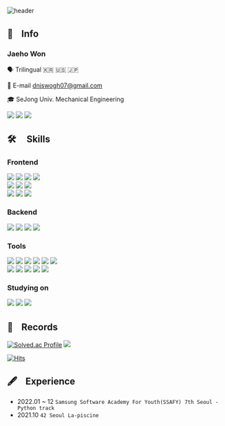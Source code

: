 <div>
  
 ![header](https://capsule-render.vercel.app/api?type=Rect&color=0:2D2C33,40:40227B,80:D74CEE,100:F1BCF3&height=100&section=header&text=Frontend%20Developer&fontSize=44&fontColor=FFE6D4)
  
  ## 🔎ㅤInfo
  ### Jaeho Won
  
  🗣️ Trilingual 🇰🇷 🇺🇸 🇯🇵
  
  📩 E-mail dnjswogh07@gmail.com
  
  🎓 SeJong Univ. Mechanical Engineering
  
  <a href="https://www.instagram.com/jayho07/"><img src="https://img.shields.io/badge/Instagram-E4405F?style=flat&logo=Instagram&logoColor=white"/></a>
  <a href="https://wonjh07.github.io/"><img src="https://img.shields.io/badge/Homepage-181717?style=flat&logo=GitHub&logoColor=white"/></a>
  <a href="https://www.notion.so/WHY-8d0c73e9c6a1499897a65242849bd438"><img src="https://img.shields.io/badge/Portfolio-FF8800?style=flat&logo=Notion&logoColor=white"/></a>
  
  ## 🛠️ ㅤSkills
  ### Frontend 
 
  <img src="https://img.shields.io/badge/HTML5-E34F26?style=flat&logo=Html5&logoColor=white"/> <img src="https://img.shields.io/badge/CSS3-1572B6?style=flat&logo=CSS3&logoColor=white"/> <img src="https://img.shields.io/badge/JavaScript-F7DF1E?style=flat&logo=JavaScript&logoColor=white"/> <img src="https://img.shields.io/badge/TypeScript-3178C6?style=flat&logo=TypeScript&logoColor=white"/> <br/>  <img src="https://img.shields.io/badge/React-61DAFB?style=flat&logo=React&logoColor=white"/> <img src="https://img.shields.io/badge/Styled-Components-DB7093?style=flat&logo=styled-components&logoColor=white"/> <img src="https://img.shields.io/badge/Three.js-181717?style=flat&logo=Three.js&logoColor=white"/> <br/> <img src="https://img.shields.io/badge/Prettier-F7B93E?style=flat&logo=Prettier&logoColor=white"/> <img src="https://img.shields.io/badge/ESLint-4B32C3?style=flat&logo=ESLint&logoColor=white"/> <img src="https://img.shields.io/badge/Vite-646CFF?style=flat&logo=Vite&logoColor=white"/>


  ### Backend

  <img src="https://img.shields.io/badge/Python-3776AB?style=flat&logo=Python&logoColor=white"/> <img src="https://img.shields.io/badge/Django-092E20?style=flat&logo=Django&logoColor=white"/> <img src="https://img.shields.io/badge/AWS-EC2-FF9900?style=flat&logo=Amazon EC2&logoColor=white"/> <img src="https://img.shields.io/badge/MySQL-4479A1?style=flat&logo=MySQL&logoColor=white"/>


  ### Tools

  <img src="https://img.shields.io/badge/VScode-007ACC?style=flat&logo=Visual Studio Code&logoColor=white"/> <img src="https://img.shields.io/badge/Vim-019733?style=flat&logo=Vim&logoColor=white"/> <img src="https://img.shields.io/badge/Linux-FCC624?style=flat&logo=Linux&logoColor=white"/> <img src="https://img.shields.io/badge/Homebrew-FBB040?style=flat&logo=Homebrew&logoColor=white"/> <img src="https://img.shields.io/badge/Git-F05032?style=flat&logo=Git&logoColor=white"/> <img src="https://img.shields.io/badge/GitHub-181717?style=flat&logo=GitHub&logoColor=white"/> <br/> <img src="https://img.shields.io/badge/Figma-F24E1E?style=flat&logo=Figma&logoColor=white"/> <img src="https://img.shields.io/badge/Jira-0052CC?style=flat&logo=Jira&logoColor=white"/> <img src="https://img.shields.io/badge/Slack-4A154B?style=flat&logo=Slack&logoColor=white"/> <img src="https://img.shields.io/badge/Mattermost-0058CC?style=flat&logo=Mattermost&logoColor=white"/> <img src="https://img.shields.io/badge/Notion-181717?style=flat&logo=Notion&logoColor=white"/>
  
  ### Studying on
  <img src="https://img.shields.io/badge/Vue.js-4FC08D?style=flat&logo=Vue.js&logoColor=white"/> <img src="https://img.shields.io/badge/Redux-764ABC?style=flat&logo=Redux&logoColor=white"/> <img src="https://img.shields.io/badge/Next.js-181717?style=flat&logo=Next.js&logoColor=white"/>

  ## 📖ㅤRecords

  [![Solved.ac Profile](http://mazassumnida.wtf/api/v2/generate_badge?boj=jhwon07)](https://solved.ac/jhwon07/)
  <img src="http://mazandi.herokuapp.com/api?handle=jhwon07&theme=Dark"/>
  
  [![Hits](https://hits.seeyoufarm.com/api/count/incr/badge.svg?url=https%3A%2F%2Fgithub.com%2Fwonjh07%2Fhit-counter&count_bg=%2379C83D&title_bg=%23555555&icon=&icon_color=%23E7E7E7&title=hits&edge_flat=false)](https://hits.seeyoufarm.com)
  
  ## 🖋️ㅤExperience
  - 2022.01 ~ 12 `Samsung Software Academy For Youth(SSAFY) 7th Seoul - Python track`
  - 2021.10 `42 Seoul La-piscine`
  
  
</div>
<!--
**jhwon07/jhwon07** is a ✨ _special_ ✨ repository because its `README.md` (this file) appears on your GitHub profile.

Here are some ideas to get you started:

- 🔭 I’m currently working on ...
- 🌱 I’m currently learning ...
- 👯 I’m looking to collaborate on ...
- 🤔 I’m looking for help with ...
- 💬 Ask me about ...
- 📫 How to reach me: ...
- 😄 Pronouns: ...
- ⚡ Fun fact: ...
-->
